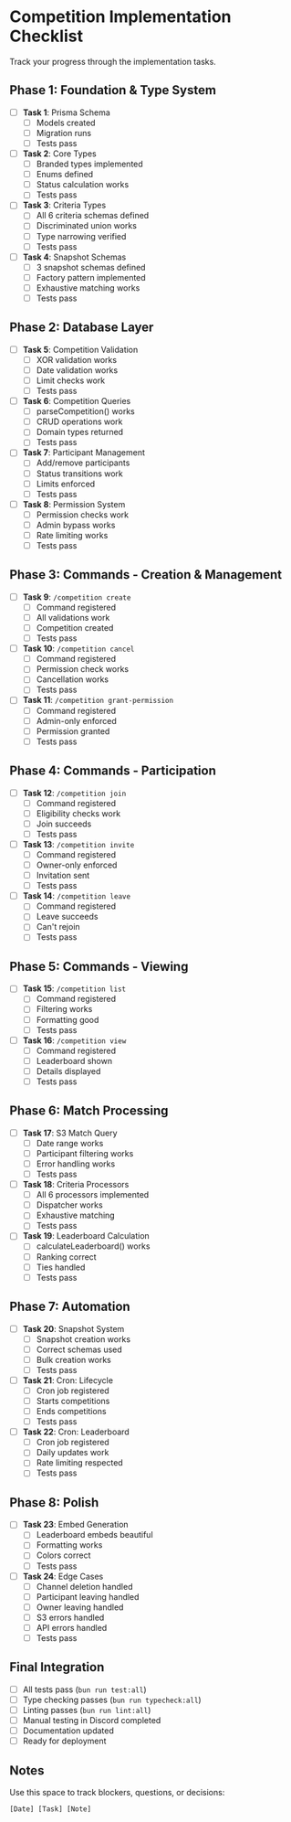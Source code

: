 # Competition Implementation Checklist

Track your progress through the implementation tasks.

## Phase 1: Foundation & Type System

- [ ] **Task 1**: Prisma Schema
  - [ ] Models created
  - [ ] Migration runs
  - [ ] Tests pass

- [ ] **Task 2**: Core Types
  - [ ] Branded types implemented
  - [ ] Enums defined
  - [ ] Status calculation works
  - [ ] Tests pass

- [ ] **Task 3**: Criteria Types
  - [ ] All 6 criteria schemas defined
  - [ ] Discriminated union works
  - [ ] Type narrowing verified
  - [ ] Tests pass

- [ ] **Task 4**: Snapshot Schemas
  - [ ] 3 snapshot schemas defined
  - [ ] Factory pattern implemented
  - [ ] Exhaustive matching works
  - [ ] Tests pass

## Phase 2: Database Layer

- [ ] **Task 5**: Competition Validation
  - [ ] XOR validation works
  - [ ] Date validation works
  - [ ] Limit checks work
  - [ ] Tests pass

- [ ] **Task 6**: Competition Queries
  - [ ] parseCompetition() works
  - [ ] CRUD operations work
  - [ ] Domain types returned
  - [ ] Tests pass

- [ ] **Task 7**: Participant Management
  - [ ] Add/remove participants
  - [ ] Status transitions work
  - [ ] Limits enforced
  - [ ] Tests pass

- [ ] **Task 8**: Permission System
  - [ ] Permission checks work
  - [ ] Admin bypass works
  - [ ] Rate limiting works
  - [ ] Tests pass

## Phase 3: Commands - Creation & Management

- [ ] **Task 9**: `/competition create`
  - [ ] Command registered
  - [ ] All validations work
  - [ ] Competition created
  - [ ] Tests pass

- [ ] **Task 10**: `/competition cancel`
  - [ ] Command registered
  - [ ] Permission check works
  - [ ] Cancellation works
  - [ ] Tests pass

- [ ] **Task 11**: `/competition grant-permission`
  - [ ] Command registered
  - [ ] Admin-only enforced
  - [ ] Permission granted
  - [ ] Tests pass

## Phase 4: Commands - Participation

- [ ] **Task 12**: `/competition join`
  - [ ] Command registered
  - [ ] Eligibility checks work
  - [ ] Join succeeds
  - [ ] Tests pass

- [ ] **Task 13**: `/competition invite`
  - [ ] Command registered
  - [ ] Owner-only enforced
  - [ ] Invitation sent
  - [ ] Tests pass

- [ ] **Task 14**: `/competition leave`
  - [ ] Command registered
  - [ ] Leave succeeds
  - [ ] Can't rejoin
  - [ ] Tests pass

## Phase 5: Commands - Viewing

- [ ] **Task 15**: `/competition list`
  - [ ] Command registered
  - [ ] Filtering works
  - [ ] Formatting good
  - [ ] Tests pass

- [ ] **Task 16**: `/competition view`
  - [ ] Command registered
  - [ ] Leaderboard shown
  - [ ] Details displayed
  - [ ] Tests pass

## Phase 6: Match Processing

- [ ] **Task 17**: S3 Match Query
  - [ ] Date range works
  - [ ] Participant filtering works
  - [ ] Error handling works
  - [ ] Tests pass

- [ ] **Task 18**: Criteria Processors
  - [ ] All 6 processors implemented
  - [ ] Dispatcher works
  - [ ] Exhaustive matching
  - [ ] Tests pass

- [ ] **Task 19**: Leaderboard Calculation
  - [ ] calculateLeaderboard() works
  - [ ] Ranking correct
  - [ ] Ties handled
  - [ ] Tests pass

## Phase 7: Automation

- [ ] **Task 20**: Snapshot System
  - [ ] Snapshot creation works
  - [ ] Correct schemas used
  - [ ] Bulk creation works
  - [ ] Tests pass

- [ ] **Task 21**: Cron: Lifecycle
  - [ ] Cron job registered
  - [ ] Starts competitions
  - [ ] Ends competitions
  - [ ] Tests pass

- [ ] **Task 22**: Cron: Leaderboard
  - [ ] Cron job registered
  - [ ] Daily updates work
  - [ ] Rate limiting respected
  - [ ] Tests pass

## Phase 8: Polish

- [ ] **Task 23**: Embed Generation
  - [ ] Leaderboard embeds beautiful
  - [ ] Formatting works
  - [ ] Colors correct
  - [ ] Tests pass

- [ ] **Task 24**: Edge Cases
  - [ ] Channel deletion handled
  - [ ] Participant leaving handled
  - [ ] Owner leaving handled
  - [ ] S3 errors handled
  - [ ] API errors handled
  - [ ] Tests pass

## Final Integration

- [ ] All tests pass (`bun run test:all`)
- [ ] Type checking passes (`bun run typecheck:all`)
- [ ] Linting passes (`bun run lint:all`)
- [ ] Manual testing in Discord completed
- [ ] Documentation updated
- [ ] Ready for deployment

## Notes

Use this space to track blockers, questions, or decisions:

```
[Date] [Task] [Note]
```
